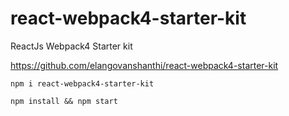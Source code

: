 # react-webpack4-starter-kit
ReactJs Webpack4 Starter kit

https://github.com/elangovanshanthi/react-webpack4-starter-kit

`` npm i react-webpack4-starter-kit ``

`` npm install && npm start ``
